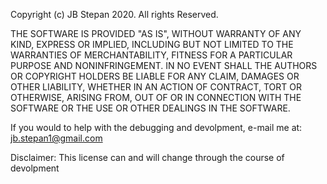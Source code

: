 Copyright (c) JB Stepan 2020. All rights Reserved.

THE SOFTWARE IS PROVIDED "AS IS", WITHOUT WARRANTY OF ANY KIND, EXPRESS OR IMPLIED, INCLUDING BUT NOT LIMITED TO THE WARRANTIES OF MERCHANTABILITY, FITNESS FOR A PARTICULAR PURPOSE AND NONINFRINGEMENT. IN NO EVENT SHALL THE AUTHORS OR COPYRIGHT HOLDERS BE LIABLE FOR ANY CLAIM, DAMAGES OR OTHER LIABILITY, WHETHER IN AN ACTION OF CONTRACT, TORT OR OTHERWISE, ARISING FROM, OUT OF OR IN CONNECTION WITH THE SOFTWARE OR THE USE OR OTHER DEALINGS IN THE SOFTWARE.

If you would to help with the debugging and devolpment, e-mail me at: jb.stepan1@gmail.com

Disclaimer: This license can and will change through the course of devolpment
